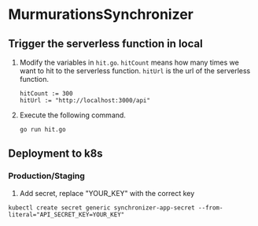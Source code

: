# MurmurationsSynchronizer
## Trigger the serverless function in local
1. Modify the variables in `hit.go`. `hitCount` means how many times we want to hit to the serverless function. `hitUrl` is the url of the serverless function.
   ```
   hitCount := 300
   hitUrl := "http://localhost:3000/api"
   ```
2. Execute the following command.
   ```
   go run hit.go
   ```
## Deployment to k8s
### Production/Staging
1. Add secret, replace "YOUR_KEY" with the correct key
```
kubectl create secret generic synchronizer-app-secret --from-literal="API_SECRET_KEY=YOUR_KEY"
```

